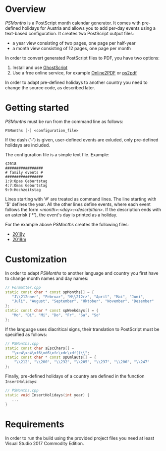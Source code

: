 # Overview
*PSMonths* is a PostScript month calendar generator. It comes with pre-defined holidays for Austria and allows you to add per-day events using a text-based configuration. It creates two PostScript output files:
* a year view consisting of two pages, one page per half-year
* a month view consisting of 12 pages, one page per month

In order to convert generated PostScript files to PDF, you have two options:
1. Install and use [GhostScript](https://www.ghostscript.com/)
2. Use a free online service, for example [Online2PDF](https://online2pdf.com/convert-ps-to-pdf) or [ps2pdf](http://www.ps2pdf.com/)

In order to adapt pre-defined holidays to another country you need to change the source code, as described later.

# Getting started
*PSMonths* must be run from the command line as follows:
```
PSMonths [-] <configuration_file>
```
If the dash ('-') is given, user-defined events are exluded, only pre-defined holidays are included.

The configuration file is a simple text file. Example:
```
$2018
#################
# family events #
#################
1:9:Opas Geburtstag
4:7:Omas Geburtstag
9:9:Hochzeitstag
```
Lines starting with '#' are treated as command lines. The line starting with '$' defines the year. All the other lines define events, where each event follows the form <*month*>:<*day*>:<*description*>. If the description ends with an asterisk ('*'), the event's day is printed as a holiday.

For the example above *PSMonths* creates the following files:
* [2018y](https://github.com/raiko7/PSMonths/Example/2018y.pdf)
* [2018m](https://github.com/raiko7/PSMonths/Example/2018m.pdf)

# Customization
In order to adapt *PSMonths* to another language and country you first have to change month names and day names:
```cpp
// Formatter.cpp
static const char * const spMonths[] = {
   "J\\212nner", "Februar", "M\\212rz", "April", "Mai", "Juni",
   "Juli", "August", "September", "Oktober", "November", "Dezember"
};
static const char * const spWeekdays[] = {
   "Mo", "Di", "Mi", "Do", "Fr", "Sa", "So"
};
```

If the language uses diacritical signs, their translation to PostScript must be specified as follows:
```cpp
// PSMonths.cpp
static const char sEscChars[] =
   "\xe4\xc4\xf6\xd6\xfc\xdc\xdf()\\";
static const char * const spUmlauts[] = {
	"\\212", "\\200", "\\232", "\\205", "\\237", "\\206", "\\247"
};
```
Finally, pre-defined holidays of a country are defined in the function `InsertHolidays`:
```cpp
// PSMonths.cpp
static void InsertHolidays(int year) {
   ...
}
```

# Requirements
In order to run the build using the provided project files you need at least Visual Studio 2017 Commodity Edition.
